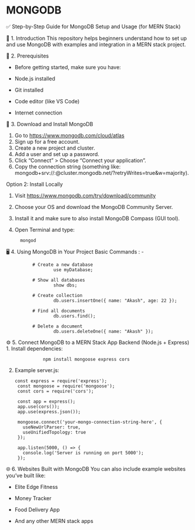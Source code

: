 # MONGODB
✅ Step-by-Step Guide for MongoDB Setup and Usage (for MERN Stack)

📌 1. Introduction
This repository helps beginners understand how to set up and use MongoDB with examples and integration in a MERN stack project.

🧰 2. Prerequisites
  - Before getting started, make sure you have:

  - Node.js installed

  - Git installed

  - Code editor (like VS Code)

  - Internet connection

🔽 3. Download and Install MongoDB

   1. Go to https://www.mongodb.com/cloud/atlas
   2. Sign up for a free account.
   3. Create a new project and cluster.
   4. Add a user and set up a password.
   5. Click “Connect” > Choose “Connect your application”.
   6. Copy the connection string (something like: mongodb+srv://<username>:<password>@cluster.mongodb.net/?retryWrites=true&w=majority).

Option 2: Install Locally
  1. Visit https://www.mongodb.com/try/download/community
  2. Choose your OS and download the MongoDB Community Server.
  3. Install it and make sure to also install MongoDB Compass (GUI tool).
  4. Open Terminal and type:

           mongod


🖥️ 4. Using MongoDB in Your Project
    Basic Commands : - 

              # Create a new database
                      use myDatabase;
                              
              # Show all databases
                      show dbs;
                              
              # Create collection
                      db.users.insertOne({ name: "Akash", age: 22 });
                              
              # Find all documents
                      db.users.find();
                              
              # Delete a document
                      db.users.deleteOne({ name: "Akash" });


⚙️ 5. Connect MongoDB to a MERN Stack App
    Backend (Node.js + Express)
        1. Install dependencies:
        
                  npm install mongoose express cors

  2. Example server.js:

         const express = require('express');
          const mongoose = require('mongoose');
          const cors = require('cors');
          
          const app = express();
          app.use(cors());
          app.use(express.json());
          
          mongoose.connect('your-mongo-connection-string-here', {
            useNewUrlParser: true,
            useUnifiedTopology: true
          });
          
          app.listen(5000, () => {
            console.log('Server is running on port 5000');
          });


🌐 6. Websites Built with MongoDB
You can also include example websites you’ve built like:

- Elite Edge Fitness

- Money Tracker

- Food Delivery App

- And any other MERN stack apps

              
